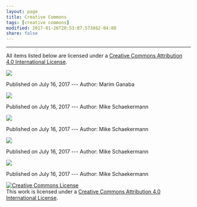 ```yaml
---
layout: page
title: Creative Commons
tags: [creative commons]
modified: 2017-01-26T20:53:07.573882-04:00
share: false
---
```


---

All items listed below are licensed under a <a rel="license" href="http://creativecommons.org/licenses/by/4.0/">Creative Commons Attribution 4.0 International License</a>.

<div><a href="{{ site.url }}/images/curiosity_destiny/figure_1.png" target="_blank"><img src="{{ site.url }}/images/curiosity_destiny/figure_1.png"></a></div>

Published on July 16, 2017 --- Author: Marim Ganaba

<div><a href="{{ site.url }}/images/curiosity_destiny/table_1.png" target="_blank"><img src="{{ site.url }}/images/curiosity_destiny/table_1.png"></a></div>

Published on July 16, 2017 --- Author: Mike Schaekermann

<div><a href="{{ site.url }}/images/curiosity_destiny/table_2.png" target="_blank"><img src="{{ site.url }}/images/curiosity_destiny/table_2.png"></a></div>

Published on July 16, 2017 --- Author: Mike Schaekermann

<div><a href="{{ site.url }}/images/curiosity_destiny/table_3.png" target="_blank"><img src="{{ site.url }}/images/curiosity_destiny/table_3.png"></a></div>

Published on July 16, 2017 --- Author: Mike Schaekermann

<div><a href="{{ site.url }}/images/curiosity_destiny/table_4.png" target="_blank"><img src="{{ site.url }}/images/curiosity_destiny/table_4.png"></a></div>

Published on July 16, 2017 --- Author: Mike Schaekermann

<a rel="license" href="http://creativecommons.org/licenses/by/4.0/"><img alt="Creative Commons License" style="border-width:0" src="https://i.creativecommons.org/l/by/4.0/88x31.png" /></a><br />This work is licensed under a <a rel="license" href="http://creativecommons.org/licenses/by/4.0/">Creative Commons Attribution 4.0 International License</a>.